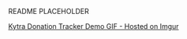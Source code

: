 README PLACEHOLDER

[Kytra Donation Tracker Demo GIF - Hosted on Imgur](https://i.imgur.com/LZqsKSN.gifv)

